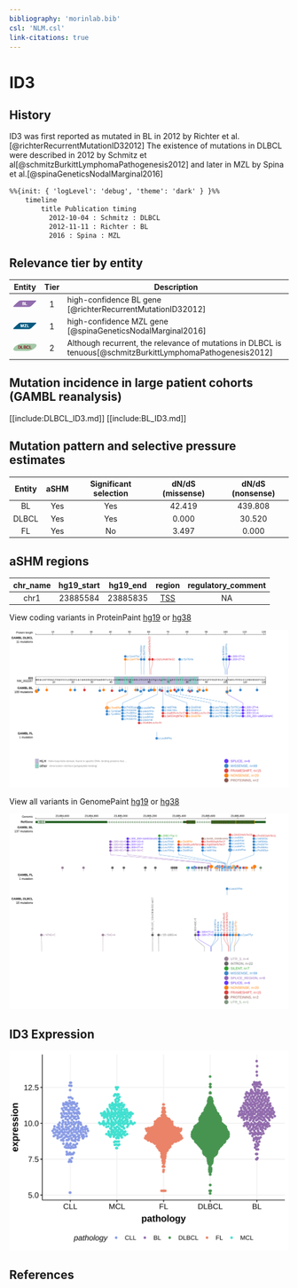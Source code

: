 ```yaml
---
bibliography: 'morinlab.bib'
csl: 'NLM.csl'
link-citations: true
---
```

# ID3

## History
ID3 was first reported as mutated in BL in 2012 by Richter et al.[@richterRecurrentMutationID32012] 
The existence of mutations in DLBCL were described in 2012 by Schmitz et al[@schmitzBurkittLymphomaPathogenesis2012] and later in MZL by Spina et al.[@spinaGeneticsNodalMarginal2016]

```mermaid
%%{init: { 'logLevel': 'debug', 'theme': 'dark' } }%%
    timeline
        title Publication timing
          2012-10-04 : Schmitz : DLBCL
          2012-11-11 : Richter : BL
          2016 : Spina : MZL
```

## Relevance tier by entity

|Entity|Tier|Description                              |
|:------:|:----:|-----------------------------------------|
|![BL](images/icons/BL_tier1.png)    |1 | high-confidence BL gene [@richterRecurrentMutationID32012]|
|![MZL](images/icons/MZL_tier1.png) |1 | high-confidence MZL gene [@spinaGeneticsNodalMarginal2016]|
|![DLBCL](images/icons/DLBCL_tier2.png) |2 | Although recurrent, the relevance of mutations in DLBCL is tenuous[@schmitzBurkittLymphomaPathogenesis2012]|

## Mutation incidence in large patient cohorts (GAMBL reanalysis)

[[include:DLBCL_ID3.md]]
[[include:BL_ID3.md]]

## Mutation pattern and selective pressure estimates

|Entity|aSHM|Significant selection|dN/dS (missense)|dN/dS (nonsense)|
|:------:|:----:|:---------------------:|:----------------:|:----------------:|
|BL    |Yes |Yes                  |42.419          |439.808         |
|DLBCL |Yes |Yes                  | 0.000          | 30.520         |
|FL    |Yes |No                   | 3.497          |  0.000         |

## aSHM regions

|chr_name|hg19_start|hg19_end|region                                                                                   |regulatory_comment|
|:--------:|:----------:|:--------:|:-----------------------------------------------------------------------------------------:|:------------------:|
|chr1    |23885584  |23885835|[TSS](https://genome.ucsc.edu/s/rdmorin/GAMBL%20hg19?position=chr1%3A23885584%2D23885835)|NA                |

View coding variants in ProteinPaint [hg19](https://morinlab.github.io/LLMPP/GAMBL/ID3_protein.html)  or [hg38](https://morinlab.github.io/LLMPP/GAMBL/ID3_protein_hg38.html)

![](images/proteinpaint/ID3_NM_002167.svg)

View all variants in GenomePaint [hg19](https://morinlab.github.io/LLMPP/GAMBL/ID3.html)  or [hg38](https://morinlab.github.io/LLMPP/GAMBL/ID3_hg38.html)

![](images/proteinpaint/ID3.svg)

## ID3 Expression
![](images/gene_expression/ID3_by_pathology.svg)

## References

<!-- ORIGIN: 22885699 -->
<!-- BL: richterRecurrentMutationID32012a -->
<!-- DLBCL: schmitzBurkittLymphomaPathogenesis2012 -->
<!-- MZL: spinaGeneticsNodalMarginal2016b -->
